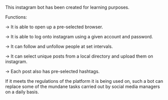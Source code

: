 This instagram bot has been created for learning purposes. 

Functions: 

-> It is able to open up a pre-selected browser. 

-> It is able to log onto instagram using a given account and password.

-> It can follow and unfollow people at set intervals.

-> It can select unique posts from a local directory and upload them on instagram. 

-> Each post also has pre-selected hashtags. 

If it meets the regulations of the platform it is being used on, such a bot can replace some of the mundane
tasks carried out by social media managers on a daily basis. 

